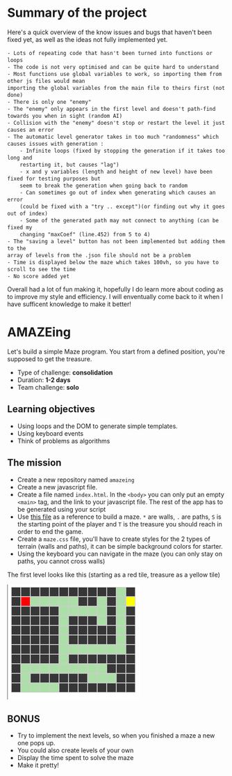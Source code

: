 # Summary of the project

Here's a quick overview of the know issues and bugs that haven't been fixed yet, as well as the ideas not fully implemented yet.

    - Lots of repeating code that hasn't been turned into functions or loops
    - The code is not very optimised and can be quite hard to understand
    - Most functions use global variables to work, so importing them from other js files would mean 
    importing the global variables from the main file to theirs first (not done)
    - There is only one "enemy"
    - The "enemy" only appears in the first level and doesn't path-find towards you when in sight (random AI)
    - Collision with the "enemy" doesn't stop or restart the level it just causes an error
    - The automatic level generator takes in too much "randomness" which causes issues with generation :
        - Infinite loops (fixed by stopping the generation if it takes too long and 
        restarting it, but causes "lag")
        - x and y variables (length and height of new level) have been fixed for testing purposes but 
        seem to break the generation when going back to random
        - Can sometimes go out of index when generating which causes an error 
        (could be fixed with a "try .. except")(or finding out why it goes out of index)
        - Some of the generated path may not connect to anything (can be fixed my 
        changing "maxCoef" (line.452) from 5 to 4)
    - The "saving a level" button has not been implemented but adding them to the 
    array of levels from the .json file should not be a problem
    - Time is displayed below the maze which takes 100vh, so you have to scroll to see the time
    - No score added yet

Overall had a lot of fun making it, hopefully I do learn more about coding as to improve my style and efficiency. I will enventually come back to it when I have sufficent knowledge to make it better!


# AMAZEing

Let's build a simple Maze program. You start from a defined position, you're supposed to get the treasure.

- Type of challenge: **consolidation**  
- Duration: **1-2 days**  
- Team challenge: **solo**


## Learning objectives

- Using loops and the DOM to generate simple templates. 
- Using keyboard events
- Think of problems as algorithms

## The mission

- Create a new repository named `amazeing`
- Create a new javascript file.
- Create a file named `index.html`. In the `<body>` you can only put an empty `<main>` tag, and the link to your javascript file. The rest of the app has to be generated using your script
- Use [this file](assets/js/mazes.js) as a reference to build a maze. `*` are walls, `.` are paths, `S` is the starting point of the player and `T` is the treasure you should reach in order to end the game. 
- Create a `maze.css` file, you'll have to create styles for the 2 types of terrain (walls and paths), it can be simple background colors for starter.
- Using the keyboard you can navigate in the maze (you can only stay on paths, you cannot cross walls)


The first level looks like this (starting as a red tile, treasure as a yellow tile)

![maze](assets/img/map.png)

## BONUS

- Try to implement the next levels, so when you finished a maze a new one pops up.
- You could also create levels of your own
- Display the time spent to solve the maze
- Make it pretty!

